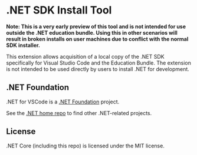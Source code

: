 # .NET SDK Install Tool

**Note: This is a very early preview of this tool and is not intended for use outside the .NET education bundle. Using this in other scenarios will result in broken installs on user machines due to conflict with the normal SDK installer.**

This extension allows acquisition of a local copy of the .NET SDK specifically for Visual Studio Code and the Education Bundle. The extension is not intended to be used directly by users to install .NET for development.

## .NET Foundation

.NET for VSCode is a [.NET Foundation](https://www.dotnetfoundation.org/projects) project.

See the [.NET home repo](https://github.com/Microsoft/dotnet) to find other .NET-related projects.

## License

.NET Core (including this repo) is licensed under the MIT license.
